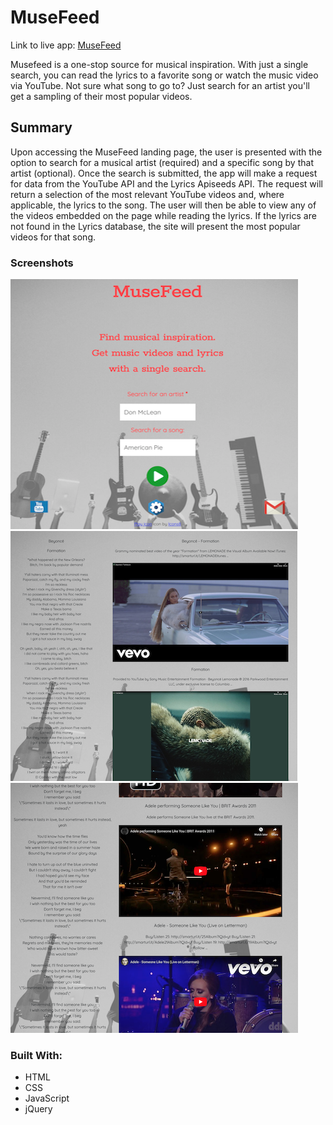 # MuseFeed

Link to live app: [MuseFeed](https://rogtang.github.io/musefeed/)

Musefeed is a one-stop source for musical inspiration. With just a single search, you can read the lyrics to a favorite song or watch the music video via YouTube. Not sure what song to go to? Just search for an artist you'll get a sampling of their most popular videos.


## Summary
Upon accessing the MuseFeed landing page, the user is presented with the option to search for a musical artist (required) and a specific song by that artist (optional). Once the search is submitted, the app will make a request for data from the YouTube API and the Lyrics Apiseeds API. The request will return a selection of the most relevant YouTube videos and, where applicable, the lyrics to the song. The user will then be able to view any of the videos embedded on the page while reading the lyrics. If the lyrics are not found in the Lyrics database, the site will present the most popular videos for that song.

### Screenshots
![Landing page](/screenshots/musefeed_landing.png)
![Beyonce search](/screenshots/musefeed_beyonce.png)
![Adele search](/screenshots/musefeed_adele2.png)

### Built With:
 - HTML
 - CSS
 - JavaScript
 - jQuery


